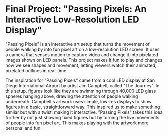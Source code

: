
# Final Project: "Passing Pixels: An Interactive Low-Resolution LED Display"
"Passing Pixels" is an interactive art setup that turns the movement of people walking by into fun pixel art on a low-resolution LED screen. 
It uses a camera that senses motion to capture video and change it into pixelated images shown on LED panels. This project makes it fun to play and changes how we see shapes and movement, letting viewers watch their animated, pixelated outlines in real-time. 


The inspiration for "Passing Pixels" came from a cool LED display at San Diego International Airport by artist Jim Campbell, called "The Journey". 
In this setup, figures look like they are swimming through 40,000 LED glass spheres hanging above, drawing the attention of people walking underneath. 
Campbell's artwork uses simple, low-res displays to show figures in a basic, straightforward way. This inspired us to make something similar but with a twist: making it interactive. 
"Passing Pixels" takes this idea further by not just showing fixed figures but by turning the live movements of people into fun pixel art. This makes playing with the artwork more personal and fun.
